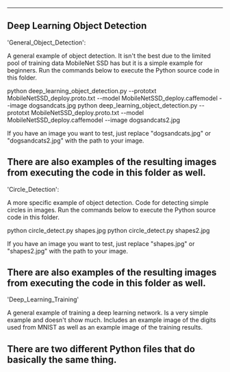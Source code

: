 -----------------------------------------------------------------------------------------------------------------------------------------------------------------
Deep Learning Object Detection
-----------------------------------------------------------------------------------------------------------------------------------------------------------------
'General_Object_Detection':

A general example of object detection. It isn't the best due to the limited pool of training data MobileNet SSD has but it is a simple example for beginners.
Run the commands below to execute the Python source code in this folder.

python deep_learning_object_detection.py --prototxt MobileNetSSD_deploy.proto.txt --model MobileNetSSD_deploy.caffemodel --image dogsandcats.jpg
python deep_learning_object_detection.py --prototxt MobileNetSSD_deploy.proto.txt --model MobileNetSSD_deploy.caffemodel --image dogsandcats2.jpg

If you have an image you want to test, just replace "dogsandcats.jpg" or "dogsandcats2.jpg" with the path to your image.

There are also examples of the resulting images from executing the code in this folder as well.
-----------------------------------------------------------------------------------------------------------------------------------------------------------------
'Circle_Detection':

A more specific example of object detection. Code for detecting simple circles in images.
Run the commands below to execute the Python source code in this folder.

python circle_detect.py shapes.jpg
python circle_detect.py shapes2.jpg

If you have an image you want to test, just replace "shapes.jpg" or "shapes2.jpg" with the path to your image.

There are also examples of the resulting images from executing the code in this folder as well.
-----------------------------------------------------------------------------------------------------------------------------------------------------------------
'Deep_Learning_Training'

A general example of training a deep learning network. Is a very simple example and doesn't show much. Includes an example image of the digits used from MNIST
as well as an example image of the training results.

There are two different Python files that do basically the same thing.
-----------------------------------------------------------------------------------------------------------------------------------------------------------------
